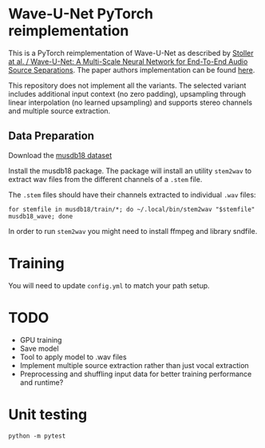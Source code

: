 
# Wave-U-Net PyTorch reimplementation

This is a PyTorch reimplementation of Wave-U-Net as described by
[Stoller at al. / Wave-U-Net: A Multi-Scale Neural Network for End-To-End Audio Source Separations](https://arxiv.org/abs/1806.03185).
The paper authors implementation can be found [here](https://github.com/f90/Wave-U-Net).

This repository does not implement all the variants. The selected variant includes additional input context (no zero padding),
upsampling through linear interpolation (no learned upsampling) and supports stereo channels and multiple source extraction.

## Data Preparation

Download the [musdb18 dataset](https://sigsep.github.io/datasets/musdb.html)

Install the musdb18 package. The package will install an utility `stem2wav` to extract wav files
from the different channels of a `.stem` file.

The `.stem` files should have their channels extracted to individual `.wav` files:

```
for stemfile in musdb18/train/*; do ~/.local/bin/stem2wav "$stemfile" musdb18_wave; done
```

In order to run `stem2wav` you might need to install ffmpeg and library sndfile.

# Training

You will need to update `config.yml` to match your path setup.

# TODO

+ GPU training
+ Save model
+ Tool to apply model to .wav files
+ Implement multiple source extraction rather than just vocal extraction
+ Preprocessing and shuffling input data for better training performance and runtime?

# Unit testing

```
python -m pytest
```
